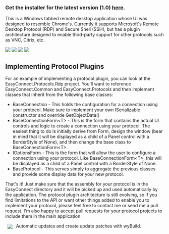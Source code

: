 ### Get the installer for the latest version (1.0) <a href="https://www.dropbox.com/sh/8ogll1orn68seux/nLA_Z5nO5T/EasyConnect-1.0.msi">here</a>.

This is a Windows tabbed remote desktop application whose UI was designed to resemble Chrome's.  Currently it supports Microsoft's Remote Desktop Protocol (RDP) and Secure Shell (SSH), but has a plugin architecture designed to enable third-party support for other protocols such as VNC, Citrix, etc.

<a href="http://lstratman.github.com/EasyConnect/images/screenshots/bookmarks.jpg" target="_new"><img src="http://lstratman.github.com/EasyConnect/images/screenshots/thumbnails/bookmarks.jpg"/></a>
<a href="http://lstratman.github.com/EasyConnect/images/screenshots/sessions.jpg" target="_new"><img src="http://lstratman.github.com/EasyConnect/images/screenshots/thumbnails/sessions.jpg"/></a>
<a href="http://lstratman.github.com/EasyConnect/images/screenshots/globaloptions.jpg" target="_new"><img src="http://lstratman.github.com/EasyConnect/images/screenshots/thumbnails/globaloptions.jpg"/></a>
<a href="http://lstratman.github.com/EasyConnect/images/screenshots/history.jpg" target="_new"><img src="http://lstratman.github.com/EasyConnect/images/screenshots/thumbnails/history.jpg"/></a>

## Implementing Protocol Plugins

For an example of implementing a protocol plugin, you can look at the EasyConnect.Protocols.Rdp project.  You'll want to reference EasyConnect.Common and EasyConnect.Protocols and then implement classes that inherit from the following base classes:

* BaseConnection - This holds the configuration for a connection using your protocol.  Make sure to implement your own ISerializable constructor and override GetObjectData()
* BaseConnectionForm&lt;T&gt; - This is the form that contains the actual UI controls and logic to create a connection using your protocol.  The easiest thing to do is initially derive from Form, design the window (bear in mind that it will be displayed as a child of a Panel control with a BorderStyle of None), and then change the base class to BaseConnectionForm&lt;T&gt;.
* IOptionsForm - This is the form that will allow the user to configure a connection using your protocol.  Like BaseConnectionForm&lt;T&gt;, this will be displayed as a child of a Panel control with a BorderStyle of None.
* BaseProtocol - This serves simply to aggregate the previous classes and provide some display data for your new protocol.

That's it!  Just make sure that the assembly for your protocol is in the EasyConnect directory and it will be picked up and used automatically by the application.  The protocol plugin architecture is still evolving, so if you find limitations to the API or want other things added to enable you to implement your protocol, please feel free to contact me or send me a pull request.  I'm also happy to accept pull requests for your protocol projects to include them in the main application.

<a href="http://wyday.com/wybuild/" target="_new"><img src="http://programmingnet.weebly.com/files/theme/wybuild.png" valign="middle" hspace="7"/></a> Automatic updates and create update patches with wyBuild.
